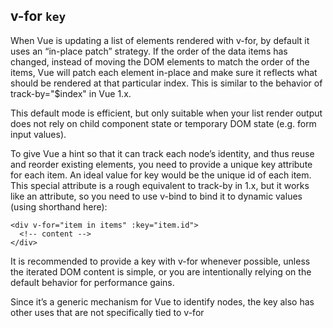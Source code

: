 ## v-for `key`

When Vue is updating a list of elements rendered with v-for, by default it uses an “in-place patch” strategy. If the order of the data items has changed, instead of moving the DOM elements to match the order of the items, Vue will patch each element in-place and make sure it reflects what should be rendered at that particular index. This is similar to the behavior of track-by="$index" in Vue 1.x.

This default mode is efficient, but only suitable when your list render output does not rely on child component state or temporary DOM state (e.g. form input values).

To give Vue a hint so that it can track each node’s identity, and thus reuse and reorder existing elements, you need to provide a unique key attribute for each item. An ideal value for key would be the unique id of each item. This special attribute is a rough equivalent to track-by in 1.x, but it works like an attribute, so you need to use v-bind to bind it to dynamic values (using shorthand here):

```
<div v-for="item in items" :key="item.id">
  <!-- content -->
</div>
```

It is recommended to provide a key with v-for whenever possible, unless the iterated DOM content is simple, or you are intentionally relying on the default behavior for performance gains.

Since it’s a generic mechanism for Vue to identify nodes, the key also has other uses that are not specifically tied to v-for
